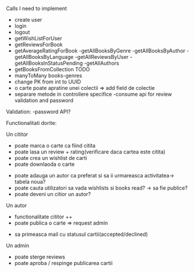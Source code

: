 Calls I need to implement
- create user
- login
- logout
- getWishListForUser
- getReviewsForBook
- getAverageRatingForBook
-getAllBooksByGenre
-getAllBooksByAuthor
-getAllBooksByLanguage
-getAllReviewsByUser
-getAllBooksInStatusPending
-getAllAuthors
- getBooksFromCollection
TODO
- manyToMany books-genres
- change PK from int to UUID
- o carte poate apratine unei colectii => add field de colectie
- separare metode in controllere specifice
-consume api for review validation and password

Validation:
-password API?

Functionalitati dorite:

Un cititor
- poate marca o carte ca fiind citita
- poate lasa un review + rating(verificare daca cartea este citita)
- poate crea un wishlist de carti
- poate downlaoda o carte
* poate adauga un autor ca preferat si sa ii urmareasca activitatea-> tabela noua?
* poate cauta utilizatori sa vada wishlists si books read? -> sa fie publice?
* poate deveni un citior un autor?

Un autor
- functionalitate cititor ++
- poate publica o carte => request admin
* sa primeasca mail cu statusul cartii(accepted/declined)

Un admin
- poate sterge reviews
- poate aproba / respinge publicarea cartii